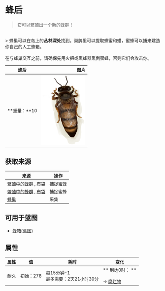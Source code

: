 # 蜂后  
> 它可以繁殖出一个新的蜂群！  
<br>  
> 蜂巢可以在岛上的<b>丛林深处</b>找到。巢脾里可以提取蜂蜜和蜡，蜜蜂可以捕来建造你自己的人工蜂箱。<br><br>在与蜂巢交互之前，请确保先用火把或熏蜂器熏倒蜜蜂，否则它们会攻击你。  
  
  蜂后  |   图片   
 ----  |  ----:   
 **重量：**10  |  <img decoding="async" src="Sprite/BeeQueen.png" href="a.md" style="max-width:300px;max-height:300px;">   
  
## 获取来源  
来源  |  操作  
----  |  ----  
[繁殖中的蜂群](BeeSkepSwarming.md) , [布袋](Sack.md)  |  捕捉蜜蜂  
[繁殖中的蜂群](BeeSkepSwarming.md) , [布袋](Sack.md)  |  捕捉蜜蜂  
[蜂巢](Beehive.md)  |  采集  
## 可用于蓝图  
- [蜂箱(蓝图)](Bp_BeeSkep.md)  
  
  
## 属性   
属性  |  值  |  耗时  |  变化  
----  |  ----  |  ----  |  ----  
耐久  |  初始：278  |  每15分钟-1<br>最多需要：2天21小时30分  |  ** 到达0时： **<br><br>→ [腐烂物](RottenRemains.md)  
